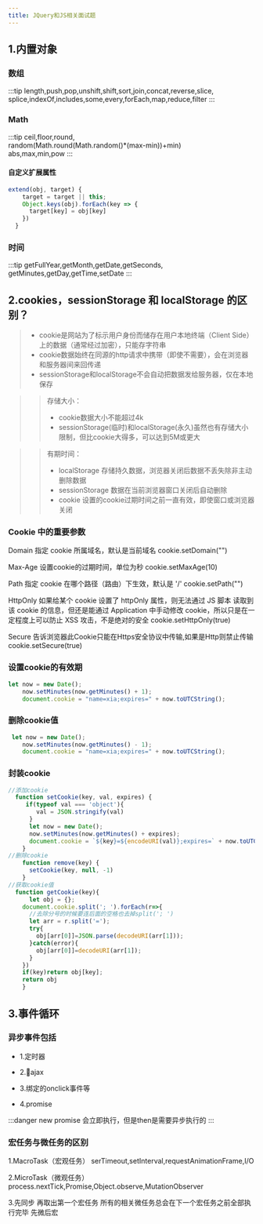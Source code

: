 ```yaml
---
title: JQuery和JS相关面试题
---
```

## 1.内置对象

### 数组

  :::tip
  length,push,pop,unshift,shift,sort,join,concat,reverse,slice,<br/>
  splice,indexOf,includes,some,every,forEach,map,reduce,filter
  :::

### Math

  :::tip
  ceil,floor,round,<br/>
  random(Math.round(Math.random()*(max-min))+min)<br/>
  abs,max,min,pow
  :::

#### 自定义扩展属性

  ```js
  extend(obj, target) {
      target = target || this;
      Object.keys(obj).forEach(key => {
        target[key] = obj[key]
      })
    }
  ```

### 时间

  :::tip
  getFullYear,getMonth,getDate,getSeconds,<br/>
  getMinutes,getDay,getTime,setDate
  :::

## 2.cookies，sessionStorage 和 localStorage 的区别？

>* cookie是网站为了标示用户身份而储存在用户本地终端（Client Side）上的数据（通常经过加密），只能存字符串
>* cookie数据始终在同源的http请求中携带（即使不需要），会在浏览器和服务器间来回传递
>* sessionStorage和localStorage不会自动把数据发给服务器，仅在本地保存

>> 存储大小：
>>* cookie数据大小不能超过4k
>>* sessionStorage(临时)和localStorage(永久)虽然也有存储大小限制，但比cookie大得多，可以达到5M或更大

>>有期时间：
>>* localStorage 存储持久数据，浏览器关闭后数据不丢失除非主动删除数据
>>* sessionStorage 数据在当前浏览器窗口关闭后自动删除
>>* cookie 设置的cookie过期时间之前一直有效，即使窗口或浏览器关闭

### Cookie 中的重要参数

Domain
指定 cookie 所属域名，默认是当前域名
cookie.setDomain("")


Max-Age
设置cookie的过期时间，单位为秒
cookie.setMaxAge(10)


Path
指定 cookie 在哪个路径（路由）下生效，默认是 '/'
cookie.setPath("")


HttpOnly
如果给某个 cookie 设置了 httpOnly 属性，则无法通过 JS 脚本 读取到该 cookie 的信息，但还是能通过 Application 中手动修改 cookie，所以只是在一定程度上可以防止 XSS 攻击，不是绝对的安全
cookie.setHttpOnly(true)


Secure
告诉浏览器此Cookie只能在Https安全协议中传输,如果是Http则禁止传输
cookie.setSecure(true)

### 设置cookie的有效期

```js
let now = new Date();
    now.setMinutes(now.getMinutes() + 1);
    document.cookie = "name=xia;expires=" + now.toUTCString();
```

### 删除cookie值

```js
 let now = new Date();
    now.setMinutes(now.getMinutes() - 1);
    document.cookie = "name=xia;expires=" + now.toUTCString();
```

### 封装cookie

```js
//添加cookie
  function setCookie(key, val, expires) {
     if(typeof val === 'object'){
        val = JSON.stringify(val)
      }
      let now = new Date();
      now.setMinutes(now.getMinutes() + expires);
      document.cookie = `${key}=${encodeURI(val)};expires=` + now.toUTCString();
    }
//删除cookie
    function remove(key) {
      setCookie(key, null, -1)
    }
//获取cookie值
  function getCookie(key){
      let obj = {};
    document.cookie.split('; ').forEach(r=>{
      //去除分号的时候要连后面的空格也去掉split('; ')
      let arr = r.split('=');
      try{
        obj[arr[0]]=JSON.parse(decodeURI(arr[1]));
      }catch(error){
        obj[arr[0]]=decodeURI(arr[1]);
      }
    })
    if(key)return obj[key];
    return obj
    }
```


## 3.事件循环

### 异步事件包括

* 1.定时器

* 2.ajax

* 3.绑定的onclick事件等

* 4.promise

:::danger
new promise 会立即执行，但是then是需要异步执行的
:::

### 宏任务与微任务的区别

1.MacroTask（宏观任务） serTimeout,setInterval,requestAnimationFrame,I/O

2.MicroTask（微观任务） process.nextTick,Promise,Object.observe,MutationObserver

3.先同步 再取出第一个宏任务 所有的相关微任务总会在下一个宏任务之前全部执行完毕  先微后宏
